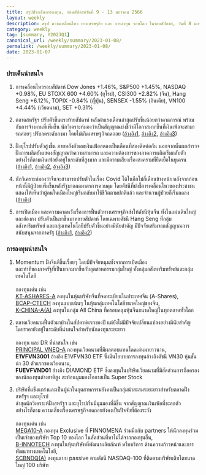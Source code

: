 ```yaml
---
title: สรุปประเด็นการลงทุน, ก่อนสัปดาห์วันที่ 9 - 13 มกราคม 2566
layout: weekly
description: สรุป ความเคลื่อนไหว ทางเศรษฐกิจ และ การลงทุน รอบโลก ในรอบสัปดาห์, วันที่ 8 มกราคม 2566
category: weekly
tag: [summary, Y2023Q1]
canonical_url: /weekly/summary/2023-01-08/
permalink: /weekly/summary/2023-01-08/
date: 2023-01-07
---
```


### ประเด็นน่าสนใจ

1. การเคลื่อนไหวรอบสัปดาห์ Dow Jones +1.46%, S&P500 +1.45%, NASDAQ +0.98%, EU STOXX 600 +4.60% (ยุโรป), CSI300 +2.82% (จีน), Hang Seng +6.12%, TOPIX -0.84% (ญี่ปุ่น), SENSEX -1.55% (อินเดีย), VN100 +4.44% (เวียดนาม), SET +0.31%

2. ตลาดสหรัฐฯ ปรับตัวขึ้นแรงท้ายสัปดาห์ หลังค่าแรงเดือนล่าสุดปรับขึ้นน้อยกว่าคาดการณ์ พร้อมกับการจ้างงานที่เพิ่มขึ้น นักวิเคราะห์มองว่าเป็นสัญญาณบ่งชี้ว่ามีโอกาสมากขึ้นที่เงินเฟ้อจะสามารถค่อยๆ ปรับลดระดับลงมา โดยไม่เกิดเศรษฐกิจถดถอย
([อ้างอิง1](https://www.cnbc.com/2023/01/05/stock-market-futures-open-to-close-news.html),
[อ้างอิง2](https://www.cnbc.com/2023/01/06/decembers-jobs-report-fuels-optimism-that-the-economy-could-still-pull-off-a-soft-landing.html), 
[อ้างอิง3](https://www.cnbc.com/2023/01/06/jobs-report-december-2022-nonfarm-payrolls-rose-223000-in-december-as-strong-jobs-market-tops-expectations.html)) 

3. ฝั่งยุโรปปรับตัวสูงขึ้น ภายหลังตัวเลขเงินเฟ้อลดลงเป็นเดือนที่สองติดต่อกัน นอกจากนั้นผลสำรวจฝั่งการผลิตยังแสดงสัญญาณว่าความสามารถ และความต้องการของภาคการผลิตเริ่มกลับตัว อย่างไรก็ตามเงินเฟ้อยังอยู่ในระดับที่สูงมาก และมีความเสี่ยงเรื่องสงครามที่ยืดเยื้อในยูเครน
([อ้างอิง1](https://www.cnbc.com/2023/01/06/europe-markets-open-to-close-key-euro-zone-inflation-data-in-focus.html), 
[อ้างอิง2](https://www.cnbc.com/2023/01/02/european-shares-rise-in-first-trading-session-of-2023.html), 
[อ้างอิง3](https://www.cnbc.com/2023/01/06/inflation-euro-zone-december-2022-drops-as-energy-costs-ease.html))

4. นักวิเคราะห์มองว่าจีนจะสามารถปรับตัวในเรื่อง Covid ได้ในอีกไม่กี่เดือนข้างหน้า หลังจากก่อนหน้านี้มีผู้ป่วยเพิ่มขึ้นหลังรัฐบาลลดมาตรการควบคุม โดยดัชนีที่บ่งชี้การเคลื่อนไหวของประชาชนแสดงให้เห็นว่าผู้คนในเมืองใหญ่เริ่มกลับมาใช้ชีวิตตามปกติแล้ว และจำนวนผู้ป่วยก็เริ่มลดลง
([อ้างอิง](https://www.cnbc.com/2023/01/06/chinas-big-cities-are-starting-to-look-past-covid-while-rural-areas-brace-for-infections.html)) 

5. การเปิดเมือง และความคาดหวังเรื่องการฟื้นตัวทางเศรษฐกิจส่งให้ดัชนีหุ้นจีน ทั้งในแผ่นดินใหญ่ และฮ่องกง ปรับตัวเป็นขาขึ้นมาหลายสัปดาห์ โดยเฉพาะดัชนี Hang Seng ที่กลุ่มอสังหาริมทรัพย์ และกลุ่มเทคโนโลยีปรับตัวขึ้นอย่างมีนัยสำคัญ มีปัจจัยเสริมจากสัญญาณการสนับสนุนจากภาครัฐ
([อ้างอิง1](https://www.cnbc.com/2023/01/05/hong-kong-stocks-best-start-since-2018-on-china-recovery-hopes.html), 
[อ้างอิง2](https://www.cnbc.com/2023/01/04/ant-gets-approval-to-expand-its-consumer-finance-business.html)) 



### การลงทุนน่าสนใจ

1. Momentum ฝั่งจีนดีขึ้นเรื่อยๆ โดยมีปัจจัยหนุนทั้งจากการเปิดเมือง  
และท่าทีของภาครัฐที่เป็นบวกมากขึ้บกับอุตสาหกรรมกลุ่มใหญ่ ทั้งกลุ่มอสังหาริมทรัพย์และกลุ่มเทคโนโลยี<br><br>
กองทุนเด่น เช่น  
[KT-ASHARES-A](https://www.finnomena.com/fund/KT-Ashares-A) ลงทุนในหุ้นบริษัทจีนที่จดทะเบียนในประเทศจีน (A-Shares),  
[BCAP-CTECH](https://www.finnomena.com/fund/BCAP-CTECH) ลงทุนแบบเน้นๆ ในหุ้นกลุ่มเทคโนโลยีขนาดใหญ่ของจีน,  
[K-CHINA-A(A)](https://www.finnomena.com/fund/K-CHINA-A(A)) ลงทุนในกลุ่ม All China ที่ครอบคลุมหุ้นจีนขนาดใหญ่ในทุกตลาดทั่วโลก

2. ตลาดเวียดนามฟื้นตัวมาบ้างในสัปดาห์แรกของปี แต่ยังไม่มีปัจจัยเปลี่ยนแปลงอย่างมีนัยสำคัญ  
โดยราคายังอยู่ในระดับที่น่าสนใจสำหรับนักลงทุนระยะยาว<br><br>
กองทุน และ DR ที่น่าสนใจ เช่น  
[PRINCIPAL VNEQ-A](https://www.finnomena.com/fund/PRINCIPAL%20VNEQ-A) กองทุนเวียดนามที่มีผลตอบแทนโดดเด่นมายาวนาน,  
**E1VFVN3001** อ้างอิง E1VFVN30 ETF ซึ่งมีนโยบายการลงทุนอ้างอิงดัชนี VN30 หุ้นชั้นนำ 30 ตัวแรกของเวียดนาม,  
**FUEVFVND01** อ้างอิง DIAMOND ETF ซึ่งลงทุนในบริษัทเวียดนามที่มีสัดส่วนการถือครองของนักลงทุนต่างชาติสูง สะท้อนมุมมองโอกาสเป็น Super Stock 

3. บริษัทที่แข็งแกร่งและเป็นผู้นำในอุตสาหกรรมยังคงเป็นกลุ่มน่าสะสมระยะยาวสำหรับตลาดฝั่งสหรัฐฯ และยุโรป  
ล่าสุดนักวิเคราะห์ฝั่งสหรัฐฯ และยุโรปเริ่มมีมุมมองที่ดีขึ้น จากสัญญาณเงินเฟ้อที่ชะลอตัว  
อย่างไรก็ตาม ความเสี่ยงเรื่องเศรษฐกิจถดถอยยังคงเป็นปัจจัยที่ต้องระวัง<br><br>
กองทุนเด่น เช่น  
[MEGA10-A](https://www.finnomena.com/mega10/) กองทุน Exclusive ที่ FINNOMENA ร่วมมือกับ partners ให้นักลงทุนร่วมเป็นเจ้าของบริษัท Top 10 ของโลก ในสัดส่วนที่หาไม่ได้จากกองทุนอื่น,  
[B-INNOTECH](https://www.finnomena.com/fund/B-INNOTECH) ลงทุนในหุ้นบริษัทที่พัฒนาผลิตภัณฑ์ หรือบริการ ด้านความก้าวหน้าและการพัฒนาทางเทคโนโลยี,  
[SCBNDQ(A)](https://www.finnomena.com/fund/SCBNDQ(A)) ลงทุนแบบ passive ตามดัชนี NASDAQ-100 ที่ติดตามบริษัทเติบโตขนาดใหญ่ 100 บริษัท
